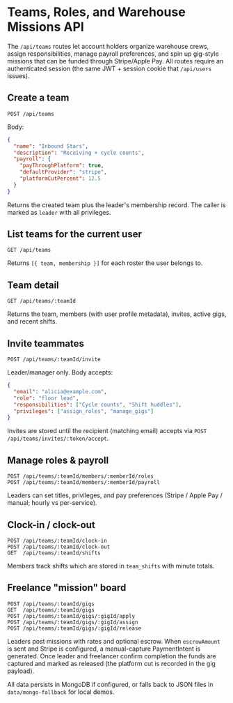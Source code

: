 # Teams, Roles, and Warehouse Missions API

The `/api/teams` routes let account holders organize warehouse crews, assign
responsibilities, manage payroll preferences, and spin up gig-style missions
that can be funded through Stripe/Apple Pay. All routes require an authenticated
session (the same JWT + session cookie that `/api/users` issues).

## Create a team

```
POST /api/teams
```

Body:

```json
{
  "name": "Inbound Stars",
  "description": "Receiving + cycle counts",
  "payroll": {
    "payThroughPlatform": true,
    "defaultProvider": "stripe",
    "platformCutPercent": 12.5
  }
}
```

Returns the created team plus the leader's membership record. The caller is
marked as `leader` with all privileges.

## List teams for the current user

```
GET /api/teams
```

Returns `[{ team, membership }]` for each roster the user belongs to.

## Team detail

```
GET /api/teams/:teamId
```

Returns the team, members (with user profile metadata), invites, active gigs,
and recent shifts.

## Invite teammates

```
POST /api/teams/:teamId/invite
```

Leader/manager only. Body accepts:

```json
{
  "email": "alicia@example.com",
  "role": "floor lead",
  "responsibilities": ["Cycle counts", "Shift huddles"],
  "privileges": ["assign_roles", "manage_gigs"]
}
```

Invites are stored until the recipient (matching email) accepts via
`POST /api/teams/invites/:token/accept`.

## Manage roles & payroll

```
POST /api/teams/:teamId/members/:memberId/roles
POST /api/teams/:teamId/members/:memberId/payroll
```

Leaders can set titles, privileges, and pay preferences (Stripe / Apple Pay /
manual; hourly vs per-service).

## Clock-in / clock-out

```
POST /api/teams/:teamId/clock-in
POST /api/teams/:teamId/clock-out
GET  /api/teams/:teamId/shifts
```

Members track shifts which are stored in `team_shifts` with minute totals.

## Freelance "mission" board

```
POST /api/teams/:teamId/gigs
GET  /api/teams/:teamId/gigs
POST /api/teams/:teamId/gigs/:gigId/apply
POST /api/teams/:teamId/gigs/:gigId/assign
POST /api/teams/:teamId/gigs/:gigId/release
```

Leaders post missions with rates and optional escrow. When `escrowAmount` is
sent and Stripe is configured, a manual-capture PaymentIntent is generated. Once
leader and freelancer confirm completion the funds are captured and marked as
released (the platform cut is recorded in the gig payload).

All data persists in MongoDB if configured, or falls back to JSON files in
`data/mongo-fallback` for local demos.
